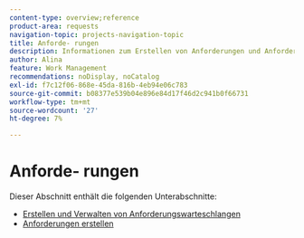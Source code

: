 ```yaml
---
content-type: overview;reference
product-area: requests
navigation-topic: projects-navigation-topic
title: Anforde- rungen
description: Informationen zum Erstellen von Anforderungen und Anforderungswarteschlangen finden Sie in den folgenden Abschnitten.
author: Alina
feature: Work Management
recommendations: noDisplay, noCatalog
exl-id: f7c12f06-868e-45da-816b-4eb94e06c783
source-git-commit: b08377e539b04e896e84d17f46d2c941b0f66731
workflow-type: tm+mt
source-wordcount: '27'
ht-degree: 7%

---
```


# Anforde- rungen

Dieser Abschnitt enthält die folgenden Unterabschnitte:

* [Erstellen und Verwalten von Anforderungswarteschlangen](../../manage-work/requests/create-and-manage-request-queues/create-manage-request-queues.md)
* [Anforderungen erstellen](../../manage-work/requests/create-requests/create-requests.md)
